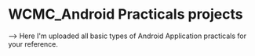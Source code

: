 # WCMC_Android Practicals projects

--> Here I'm uploaded all basic types of Android Application practicals for your reference.

